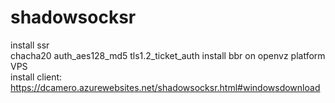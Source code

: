 # shadowsocksr

install ssr  
chacha20 auth_aes128_md5 tls1.2_ticket_auth
install bbr on openvz platform VPS  
install client: https://dcamero.azurewebsites.net/shadowsocksr.html#windowsdownload  


